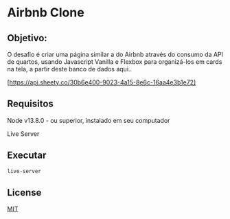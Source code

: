 # Airbnb Clone

## Objetivo:

O desafio é criar uma página similar a do Airbnb através do consumo da API de quartos, usando Javascript Vanilla e Flexbox para organizá-los em cards na tela, a partir deste banco de dados aqui..

[https://api.sheety.co/30b6e400-9023-4a15-8e6c-16aa4e3b1e72]

## Requisitos

Node v13.8.0 - ou superior, instalado em seu computador

Live Server

## Executar

```bash
live-server
```

## License
[MIT](https://choosealicense.com/licenses/mit/)